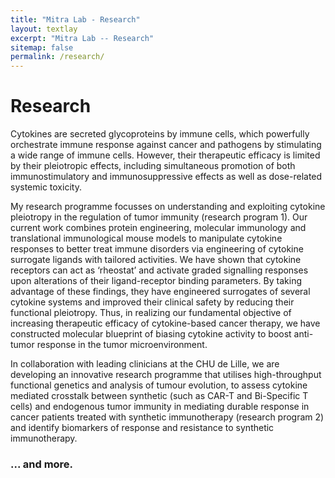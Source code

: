 ```yaml
---
title: "Mitra Lab - Research"
layout: textlay
excerpt: "Mitra Lab -- Research"
sitemap: false
permalink: /research/
---
```


# Research

Cytokines are secreted glycoproteins by immune cells, which powerfully orchestrate immune response against cancer and pathogens by stimulating a wide range of immune cells. However, their therapeutic efficacy is limited by their pleiotropic effects, including simultaneous promotion of both immunostimulatory and immunosuppressive effects as well as dose-related systemic toxicity. 

My research programme focusses on understanding and exploiting cytokine pleiotropy in the regulation of tumor immunity (research program 1). Our current work combines protein engineering, molecular immunology and translational immunological mouse models to manipulate cytokine responses to better treat immune disorders via engineering of cytokine surrogate ligands with tailored activities. We have shown that cytokine receptors can act as ‘rheostat’ and activate graded signalling responses upon alterations of their ligand-receptor binding parameters. By taking advantage of these findings, they have engineered surrogates of several cytokine systems and improved their clinical safety by reducing their functional pleiotropy. Thus, in realizing our fundamental objective of increasing therapeutic efficacy of cytokine-based cancer therapy, we have constructed molecular blueprint of biasing cytokine activity to boost anti-tumor response in the tumor microenvironment. 

In collaboration with leading clinicians at the CHU de Lille, we are developing an innovative research programme that utilises high-throughput functional genetics and analysis of tumour evolution, to assess cytokine mediated crosstalk between synthetic (such as CAR-T and Bi-Specific T cells) and endogenous tumor immunity in mediating durable response in cancer patients treated with synthetic immunotherapy (research program 2) and identify biomarkers of response and resistance to synthetic immunotherapy. 

### ... and more.
